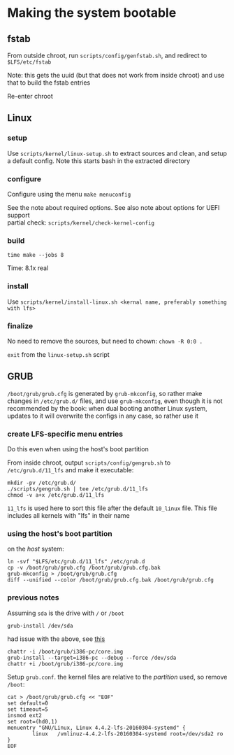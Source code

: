 # Making the system bootable

## fstab

From outside chroot, run `scripts/config/genfstab.sh`, and redirect to `$LFS/etc/fstab`

Note: this gets the uuid (but that does not work from inside chroot) and use that to build the fstab entries

Re-enter chroot

## Linux

### setup

Use `scripts/kernel/linux-setup.sh` to extract sources and clean, and setup a default config. Note this starts bash in the extracted directory

### configure

Configure using the menu `make menuconfig`

See the note about required options. See also note about options for UEFI support  
partial check: `scripts/kernel/check-kernel-config`

### build

`time make --jobs 8`

Time: 8.1x real

### install

Use `scripts/kernel/install-linux.sh <kernal name, preferably something with lfs>`

### finalize

No need to remove the sources, but need to chown: `chown -R 0:0 .`

`exit` from the `linux-setup.sh` script

## GRUB

`/boot/grub/grub.cfg` is generated by `grub-mkconfig`, so rather make changes in `/etc/grub.d/` files, and use `grub-mkconfig`, even though it is not recommended by the book: when dual booting another Linux system, updates to it will overwrite the configs in any case, so rather use it

### create LFS-specific menu entries

Do this even when using the host's boot partition

From inside chroot, output `scripts/config/gengrub.sh` to `/etc/grub.d/11_lfs` and make it executable:

```
mkdir -pv /etc/grub.d/
./scripts/gengrub.sh | tee /etc/grub.d/11_lfs
chmod -v a+x /etc/grub.d/11_lfs
```

`11_lfs` is used here to sort this file after the default `10_linux` file. This file includes all kernels with "lfs" in their name

### using the host's boot partition

on the *host* system:

```
ln -svf "$LFS/etc/grub.d/11_lfs" /etc/grub.d
cp -v /boot/grub/grub.cfg /boot/grub/grub.cfg.bak
grub-mkconfig > /boot/grub/grub.cfg
diff --unified --color /boot/grub/grub.cfg.bak /boot/grub/grub.cfg
```

### previous notes

Assuming `sda` is the drive with `/` or `/boot`

`grub-install /dev/sda`

had issue with the above, see [this](https://wiki.archlinux.org/index.php/GRUB#Install_to_partition_or_partitionless_disk)

```
chattr -i /boot/grub/i386-pc/core.img
grub-install --target=i386-pc --debug --force /dev/sda
chattr +i /boot/grub/i386-pc/core.img
```

Setup `grub.conf`. the kernel files are relative to the *partition* used, so remove `/boot`:

```
cat > /boot/grub/grub.cfg << "EOF"
set default=0
set timeout=5
insmod ext2
set root=(hd0,1)
menuentry "GNU/Linux, Linux 4.4.2-lfs-20160304-systemd" {
        linux   /vmlinuz-4.4.2-lfs-20160304-systemd root=/dev/sda2 ro
}
EOF
```
